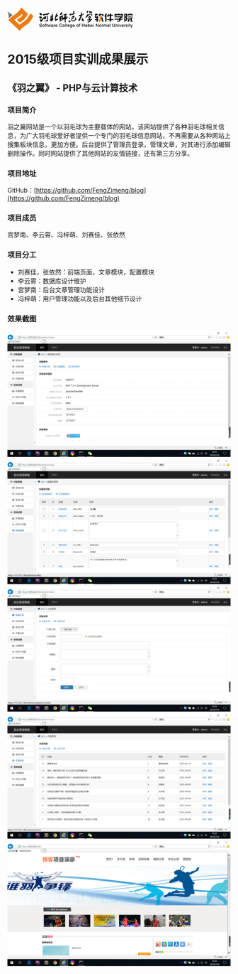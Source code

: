 <img src="../../../image/logo.png"/>

# 2015级项目实训成果展示 

## 《羽之翼》 - PHP与云计算技术

### 项目简介

羽之翼网站是一个以羽毛球为主要载体的网站。该网站提供了各种羽毛球相关信息，为广大羽毛球爱好者提供一个专门的羽毛球信息网站，不再需要从各种网站上搜集板块信息，更加方便。后台提供了管理员登录，管理文章，对其进行添加编辑删除操作。同时网站提供了其他网站的友情链接，还有第三方分享。 

### 项目地址

GitHub：[https://github.com/FengZimeng/blog](https://github.com/FengZimeng/blog)

### 项目成员

宫梦南、李云霄、冯梓萌、刘赛佳、张依然

### 项目分工 

- 刘赛佳，张依然：前端页面，文章模块，配置模块 
- 李云霄：数据库设计维护
- 宫梦南：后台文章管理功能设计
- 冯梓萌：用户管理功能以及后台其他细节设计

### 效果截图

![](image/后台主页.png)
![](image/配置项列表.png)
![](image/添加分类.png)
![](image/文章列表.png)
![](image/前台主页.png)




